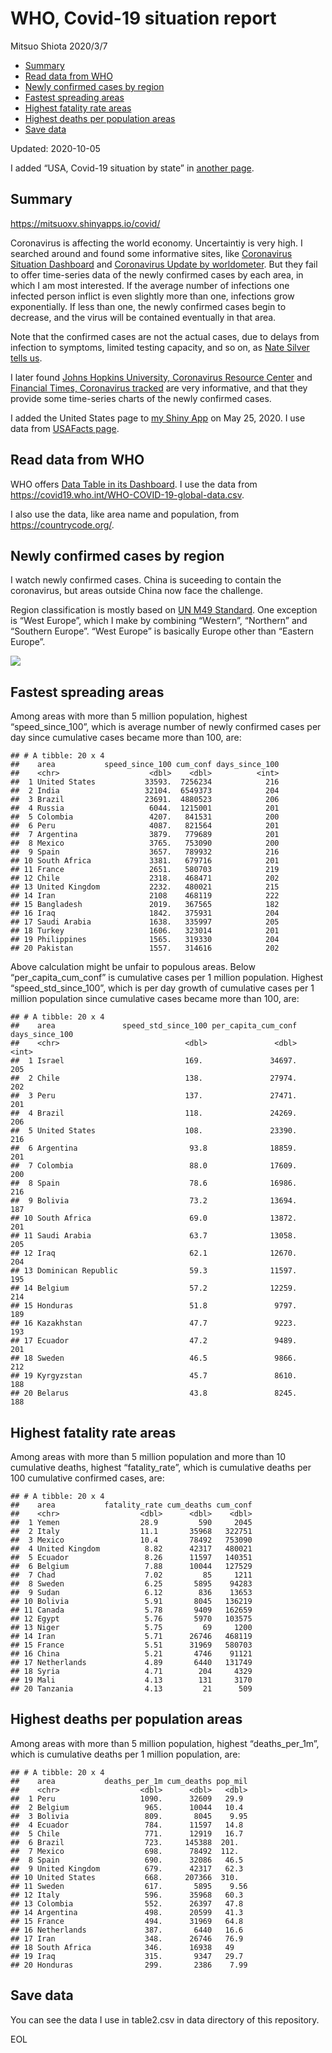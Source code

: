 WHO, Covid-19 situation report
================
Mitsuo Shiota
2020/3/7

  - [Summary](#summary)
  - [Read data from WHO](#read-data-from-who)
  - [Newly confirmed cases by region](#newly-confirmed-cases-by-region)
  - [Fastest spreading areas](#fastest-spreading-areas)
  - [Highest fatality rate areas](#highest-fatality-rate-areas)
  - [Highest deaths per population
    areas](#highest-deaths-per-population-areas)
  - [Save data](#save-data)

Updated: 2020-10-05

I added “USA, Covid-19 situation by state” in [another page](USA.md).

## Summary

<https://mitsuoxv.shinyapps.io/covid/>

Coronavirus is affecting the world economy. Uncertaintiy is very high. I
searched around and found some informative sites, like [Coronavirus
Situation
Dashboard](https://who.maps.arcgis.com/apps/opsdashboard/index.html#/c88e37cfc43b4ed3baf977d77e4a0667)
and [Coronavirus Update by
worldometer](https://www.worldometers.info/coronavirus/). But they fail
to offer time-series data of the newly confirmed cases by each area, in
which I am most interested. If the average number of infections one
infected person inflict is even slightly more than one, infections grow
exponentially. If less than one, the newly confirmed cases begin to
decrease, and the virus will be contained eventually in that area.

Note that the confirmed cases are not the actual cases, due to delays
from infection to symptoms, limited testing capacity, and so on, as
[Nate Silver tells
us](https://fivethirtyeight.com/features/coronavirus-case-counts-are-meaningless/).

I later found [Johns Hopkins University, Coronavirus Resource
Center](https://coronavirus.jhu.edu/) and [Financial Times, Coronavirus
tracked](https://www.ft.com/content/a26fbf7e-48f8-11ea-aeb3-955839e06441)
are very informative, and that they provide some time-series charts of
the newly confirmed cases.

I added the United States page to [my Shiny
App](https://mitsuoxv.shinyapps.io/covid/) on May 25, 2020. I use data
from [USAFacts
page](https://usafacts.org/visualizations/coronavirus-covid-19-spread-map/).

## Read data from WHO

WHO offers [Data Table in its Dashboard](https://covid19.who.int/table).
I use the data from
<https://covid19.who.int/WHO-COVID-19-global-data.csv>.

I also use the data, like area name and population, from
<https://countrycode.org/>.

## Newly confirmed cases by region

I watch newly confirmed cases. China is suceeding to contain the
coronavirus, but areas outside China now face the challenge.

Region classification is mostly based on [UN M49
Standard](https://unstats.un.org/unsd/methodology/m49/). One exception
is “West Europe”, which I make by combining “Western”, “Northern” and
“Southern Europe”. “West Europe” is basically Europe other than
“Eastern Europe”.

![](README_files/figure-gfm/chart-1.png)<!-- -->

## Fastest spreading areas

Among areas with more than 5 million population, highest
“speed\_since\_100”, which is average number of newly confirmed cases
per day since cumulative cases became more than 100, are:

    ## # A tibble: 20 x 4
    ##    area           speed_since_100 cum_conf days_since_100
    ##    <chr>                    <dbl>    <dbl>          <int>
    ##  1 United States           33593.  7256234            216
    ##  2 India                   32104.  6549373            204
    ##  3 Brazil                  23691.  4880523            206
    ##  4 Russia                   6044.  1215001            201
    ##  5 Colombia                 4207.   841531            200
    ##  6 Peru                     4087.   821564            201
    ##  7 Argentina                3879.   779689            201
    ##  8 Mexico                   3765.   753090            200
    ##  9 Spain                    3657.   789932            216
    ## 10 South Africa             3381.   679716            201
    ## 11 France                   2651.   580703            219
    ## 12 Chile                    2318.   468471            202
    ## 13 United Kingdom           2232.   480021            215
    ## 14 Iran                     2108    468119            222
    ## 15 Bangladesh               2019.   367565            182
    ## 16 Iraq                     1842.   375931            204
    ## 17 Saudi Arabia             1638.   335997            205
    ## 18 Turkey                   1606.   323014            201
    ## 19 Philippines              1565.   319330            204
    ## 20 Pakistan                 1557.   314616            202

Above calculation might be unfair to populous areas. Below
“per\_capita\_cum\_conf” is cumulative cases per 1 million population.
Highest “speed\_std\_since\_100”, which is per day growth of cumulative
cases per 1 million population since cumulative cases became more than
100, are:

    ## # A tibble: 20 x 4
    ##    area               speed_std_since_100 per_capita_cum_conf days_since_100
    ##    <chr>                            <dbl>               <dbl>          <int>
    ##  1 Israel                           169.               34697.            205
    ##  2 Chile                            138.               27974.            202
    ##  3 Peru                             137.               27471.            201
    ##  4 Brazil                           118.               24269.            206
    ##  5 United States                    108.               23390.            216
    ##  6 Argentina                         93.8              18859.            201
    ##  7 Colombia                          88.0              17609.            200
    ##  8 Spain                             78.6              16986.            216
    ##  9 Bolivia                           73.2              13694.            187
    ## 10 South Africa                      69.0              13872.            201
    ## 11 Saudi Arabia                      63.7              13058.            205
    ## 12 Iraq                              62.1              12670.            204
    ## 13 Dominican Republic                59.3              11597.            195
    ## 14 Belgium                           57.2              12259.            214
    ## 15 Honduras                          51.8               9797.            189
    ## 16 Kazakhstan                        47.7               9223.            193
    ## 17 Ecuador                           47.2               9489.            201
    ## 18 Sweden                            46.5               9866.            212
    ## 19 Kyrgyzstan                        45.7               8610.            188
    ## 20 Belarus                           43.8               8245.            188

## Highest fatality rate areas

Among areas with more than 5 million population and more than 10
cumulative deaths, highest “fatality\_rate”, which is cumulative deaths
per 100 cumulative confirmed cases, are:

    ## # A tibble: 20 x 4
    ##    area           fatality_rate cum_deaths cum_conf
    ##    <chr>                  <dbl>      <dbl>    <dbl>
    ##  1 Yemen                  28.9         590     2045
    ##  2 Italy                  11.1       35968   322751
    ##  3 Mexico                 10.4       78492   753090
    ##  4 United Kingdom          8.82      42317   480021
    ##  5 Ecuador                 8.26      11597   140351
    ##  6 Belgium                 7.88      10044   127529
    ##  7 Chad                    7.02         85     1211
    ##  8 Sweden                  6.25       5895    94283
    ##  9 Sudan                   6.12        836    13653
    ## 10 Bolivia                 5.91       8045   136219
    ## 11 Canada                  5.78       9409   162659
    ## 12 Egypt                   5.76       5970   103575
    ## 13 Niger                   5.75         69     1200
    ## 14 Iran                    5.71      26746   468119
    ## 15 France                  5.51      31969   580703
    ## 16 China                   5.21       4746    91121
    ## 17 Netherlands             4.89       6440   131749
    ## 18 Syria                   4.71        204     4329
    ## 19 Mali                    4.13        131     3170
    ## 20 Tanzania                4.13         21      509

## Highest deaths per population areas

Among areas with more than 5 million population, highest
“deaths\_per\_1m”, which is cumulative deaths per 1 million
population, are:

    ## # A tibble: 20 x 4
    ##    area           deaths_per_1m cum_deaths pop_mil
    ##    <chr>                  <dbl>      <dbl>   <dbl>
    ##  1 Peru                   1090.      32609   29.9 
    ##  2 Belgium                 965.      10044   10.4 
    ##  3 Bolivia                 809.       8045    9.95
    ##  4 Ecuador                 784.      11597   14.8 
    ##  5 Chile                   771.      12919   16.7 
    ##  6 Brazil                  723.     145388  201.  
    ##  7 Mexico                  698.      78492  112.  
    ##  8 Spain                   690.      32086   46.5 
    ##  9 United Kingdom          679.      42317   62.3 
    ## 10 United States           668.     207366  310.  
    ## 11 Sweden                  617.       5895    9.56
    ## 12 Italy                   596.      35968   60.3 
    ## 13 Colombia                552.      26397   47.8 
    ## 14 Argentina               498.      20599   41.3 
    ## 15 France                  494.      31969   64.8 
    ## 16 Netherlands             387.       6440   16.6 
    ## 17 Iran                    348.      26746   76.9 
    ## 18 South Africa            346.      16938   49   
    ## 19 Iraq                    315.       9347   29.7 
    ## 20 Honduras                299.       2386    7.99

## Save data

You can see the data I use in table2.csv in data directory of this
repository.

EOL
